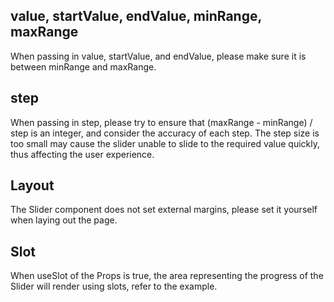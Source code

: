 ## value, startValue, endValue, minRange, maxRange

When passing in value, startValue, and endValue, please make sure it is between minRange and maxRange.

## step

When passing in step, please try to ensure that (maxRange - minRange) / step is an integer, and consider the accuracy of each step. The step size is too small may cause the slider unable to slide to the required value quickly, thus affecting the user experience.

## Layout

The Slider component does not set external margins, please set it yourself when laying out the page.

## Slot

When useSlot of the Props is true, the area representing the progress of the Slider will render using slots, refer to the example.
